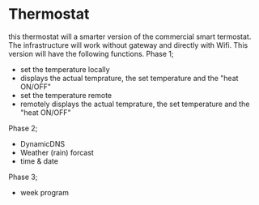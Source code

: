 # Thermostat
this thermostat will a smarter version of the commercial smart termostat. The infrastructure will work without gateway and directly with Wifi. This version will have the following functions. 
Phase 1; 
- set the temperature locally 
- displays the actual temprature, the set temperature and the "heat ON/OFF"  
- set the temperature remote 
- remotely displays the actual temprature, the set temperature and the "heat ON/OFF"

Phase 2; 
- DynamicDNS
- Weather (rain) forcast
- time & date 

Phase 3; 
- week program 

